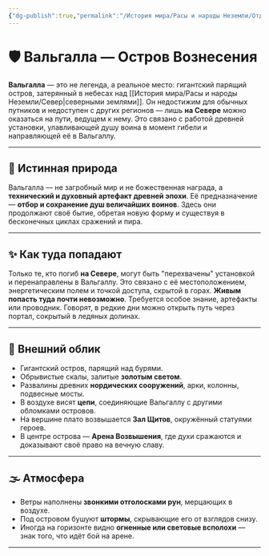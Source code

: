 ```yaml
---
{"dg-publish":true,"permalink":"/История мира/Расы и народы Неземли/Отдельные явления и события/Вальгалла/","tags":["место","север","легенда","локация"],"noteIcon":"","created":"2025-07-29T23:27:43.252+03:00","updated":"2025-07-29T23:43:14.165+03:00"}
---
```



# 🛡️ Вальгалла — Остров Вознесения

**Вальгалла** — это не легенда, а реальное место: гигантский парящий остров, затерянный в небесах над [[История мира/Расы и народы Неземли/Север\|северными землями]]. Он недостижим для обычных путников и недоступен с других регионов — лишь **на Севере** можно оказаться на пути, ведущем к нему. Это связано с работой древней установки, улавливающей душу воина в момент гибели и направляющей её в Вальгаллу. 

---
## 🌌 Истинная природа

Вальгалла — не загробный мир и не божественная награда, а **технический и духовный артефакт древней эпохи**. Её предназначение — **отбор и сохранение душ величайших воинов**. Здесь они продолжают своё бытие, обретая новую форму и существуя в бесконечных циклах сражений и пира.

---
## ✨ Как туда попадают

Только те, кто погиб **на Севере**, могут быть "перехвачены" установкой и перенаправлены в Вальгаллу. Это связано с её местоположением, энергетическим полем и точкой доступа, скрытой в горах.
**Живым попасть туда почти невозможно**. Требуется особое знание, артефакты или проводник. Говорят, в редкие дни можно открыть путь через портал, сокрытый в ледяных долинах.

---
## 🏰 Внешний облик

- Гигантский остров, парящий над бурями.
- Обрывистые скалы, залитые **золотым светом**.
- Развалины древних **нордических сооружений**, арки, колонны, подвесные мосты.
- В воздухе висят **цепи**, соединяющие Вальгаллу с другими обломками островов.
- На вершине плато возвышается **Зал Щитов**, окружённый статуями героев.
- В центре острова — **Арена Возвышения**, где духи сражаются и доказывают своё право на вечную славу.

---
## 🌫 Атмосфера

- Ветры наполнены **звонкими отголосками рун**, мерцающих в воздухе.
- Под островом бушуют **штормы**, скрывающие его от взглядов снизу.
- Иногда на горизонте видно **огненные или световые всполохи** — знак того, что идёт бой на арене.

---